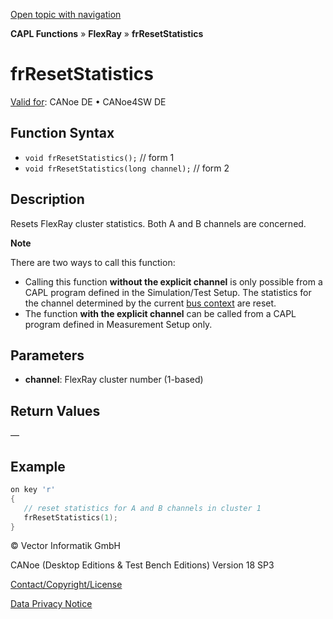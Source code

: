 [Open topic with navigation](../../../../../CANoeDEFamily.htm#Topics/CAPLFunctions/FlexRay/Functions/CAPLfunctionFRResetStatistics.md)

**CAPL Functions** » **FlexRay** » **frResetStatistics**

# frResetStatistics

[Valid for](../../../Shared/FeatureAvailability.md): CANoe DE • CANoe4SW DE

## Function Syntax

- `void frResetStatistics();` // form 1
- `void frResetStatistics(long channel);` // form 2

## Description

Resets FlexRay cluster statistics. Both A and B channels are concerned.

**Note**

There are two ways to call this function:

- Calling this function **without the explicit channel** is only possible from a CAPL program defined in the Simulation/Test Setup. The statistics for the channel determined by the current [bus context](../../Other/Functions/CAPLfunctionGetBusContext.md) are reset.
- The function **with the explicit channel** can be called from a CAPL program defined in Measurement Setup only.

## Parameters

- **channel**: FlexRay cluster number (1-based)

## Return Values

—

## Example

```c
on key 'r' 
{ 
   // reset statistics for A and B channels in cluster 1
   frResetStatistics(1);
}
```

© Vector Informatik GmbH

CANoe (Desktop Editions & Test Bench Editions) Version 18 SP3

[Contact/Copyright/License](../../../Shared/ContactCopyrightLicense.md)

[Data Privacy Notice](https://www.vector.com/int/en/company/get-info/privacy-policy/)
